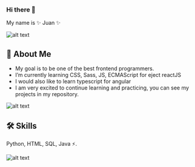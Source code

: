 ### Hi there 👋
My name is  ✨ Juan  ✨

![alt text](https://i.giphy.com/media/YFkpsHWCsNUUo/giphy.gif)


## 🚀 About Me
- My goal is to be one of the best frontend programmers.
- I’m currently learning CSS, Sass, JS, ECMAScript  for eject reactJS
- I would also like to learn typescript for angular
- I am very excited to continue learning and practicing, you can see my projects in my repository.

![alt text](https://c.tenor.com/rf88Pwf2KcsAAAAC/css-ie.gif)

## 🛠 Skills
Python, HTML, SQL, Java ⚡.


![alt text](https://c.tenor.com/rCfzLwJPiD0AAAAd/hacking-hacking-alert.gif)
<!--
**juanosccomori/juanosccomori** is a ✨ _special_ ✨ repository because its `README.md` (this file) appears on your GitHub profile.

Here are some ideas to get you started:

- 🔭 I’m currently working on my new projects
- 🌱 I’m currently learning backend
- 👯 I’m looking to collaborate on ...
- 🤔 I’m looking for help with ...
- 💬 Ask me about ...
- 📫 How to reach me: ...
- 😄 Pronouns: ...
-  Fun fact: ...
-->
